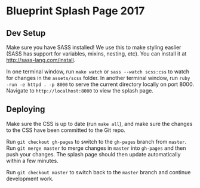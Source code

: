 # Blueprint Splash Page 2017

## Dev Setup
Make sure you have SASS installed! We use this to make styling easlier (SASS has support for variables, mixins, nesting, etc). You can install it at http://sass-lang.com/install.

In one terminal window, run `make watch` or `sass --watch scss:css` to watch for changes in the `assets/scss` folder. In another terminal window, run `ruby -run -e httpd . -p 8000` to serve the current directory locally on port 8000. Navigate to `http://localhost:8000` to view the splash page.

## Deploying
Make sure the CSS is up to date (run `make all`), and make sure the changes to the CSS have been committed to the Git repo.

Run `git checkout gh-pages` to switch to the `gh-pages` branch from `master`. Run `git merge master` to merge changes in `master` into `gh-pages` and then push your changes. The splash page should then update automatically within a few minutes.

Run `git checkout master` to switch back to the `master` branch and continue development work.
